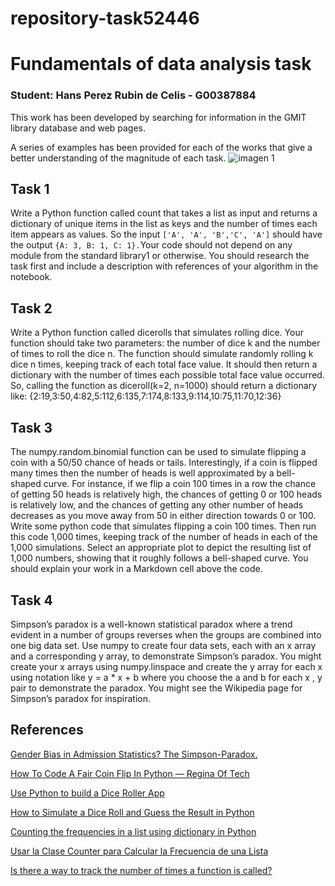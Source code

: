 # repository-task52446

# Fundamentals of data analysis task

### Student: Hans Perez Rubin de Celis - G00387884

This work has been developed by searching for information in the GMIT library database and web pages.

A series of examples has been provided for each of the works that give a better understanding of the magnitude of each task.
![imagen 1](https://camo.githubusercontent.com/04dc041570cb6cf2dce07a19befc674720235239/68747470733a2f2f7777772e696f74776f726c64746f6461792e636f6d2f66696c65732f323031392f30352f4765747479496d616765732d313034393333353034302d312e6a7067)

## Task 1
Write a Python function called count that takes a list as input and returns a dictionary of unique items in the list as keys and the number of times each item appears as values. So the input ``['A', 'A', 'B','C', 'A']`` should have the output ``{A: 3, B: 1, C: 1}.``Your code should not depend on any module from the standard library1 or otherwise. You should research the task first and include a description with references of your algorithm in the
notebook.

## Task 2
Write a Python function called dicerolls that simulates rolling dice. Your function should take two parameters: the number of dice k and the number of times to roll the dice n. The function should simulate randomly rolling k dice n times, keeping track of each total face value. It should then return a dictionary with the number of times each possible total face value occurred. So, calling the function as diceroll(k=2, n=1000) should return a dictionary like: {2:19,3:50,4:82,5:112,6:135,7:174,8:133,9:114,10:75,11:70,12:36}

## Task 3
The numpy.random.binomial function can be used to simulate flipping a coin with a 50/50 chance of heads or tails. Interestingly, if a coin is flipped many times then the number of heads is well approximated by a bell-shaped curve. For instance, if we flip a coin 100 times in a row the chance of getting 50 heads is relatively high, the chances of getting 0 or 100 heads is relatively low, and the chances of getting any other number of heads decreases as you move away from 50 in either direction towards 0 or 100. Write some python code that simulates flipping a coin 100 times. Then run this code 1,000 times, keeping track of the number of heads in each of the 1,000 simulations. Select an appropriate plot to depict the resulting list of 1,000 numbers, showing that it roughly follows a bell-shaped curve. You should explain your work in a Markdown cell above the code.

## Task 4
Simpson’s paradox is a well-known statistical paradox where a trend evident in a number of groups reverses when the groups are combined into one big data set. Use numpy to create four data sets, each with an x array and a corresponding y array, to demonstrate Simpson’s paradox. You might create your x arrays using numpy.linspace and create the y array for each x using notation like y = a * x + b where you choose the a and b for each x , y pair to demonstrate the paradox. You might see the Wikipedia page for Simpson’s paradox for inspiration.

## References

[Gender Bias in Admission Statistics? The Simpson-Paradox.](https://towardsdatascience.com/gender-bias-in-admission-statistics-the-simpson-paradox-cd381d994b16)

[How To Code A Fair Coin Flip In Python — Regina Of Tech](https://towardsdatascience.com/how-to-code-a-fair-coin-flip-in-python-d54312f33da9)

[Use Python to build a Dice Roller App](https://towardsdatascience.com/use-python-to-build-a-dice-roller-app-2408e66bf009)

[How to Simulate a Dice Roll and Guess the Result in Python](https://medium.com/an-amygdala/how-to-simulate-a-dice-roll-and-guess-the-result-in-python-9785079af6f3)

[Counting the frequencies in a list using dictionary in Python](https://www.geeksforgeeks.org/counting-the-frequencies-in-a-list-using-dictionary-in-python/)

[Usar la Clase Counter para Calcular la Frecuencia de una Lista](https://www.youtube.com/watch?v=2iC8jDLkKwQ&feature=youtu.be)

[Is there a way to track the number of times a function is called?](https://stackoverflow.com/questions/21716940/is-there-a-way-to-track-the-number-of-times-a-function-is-called)


